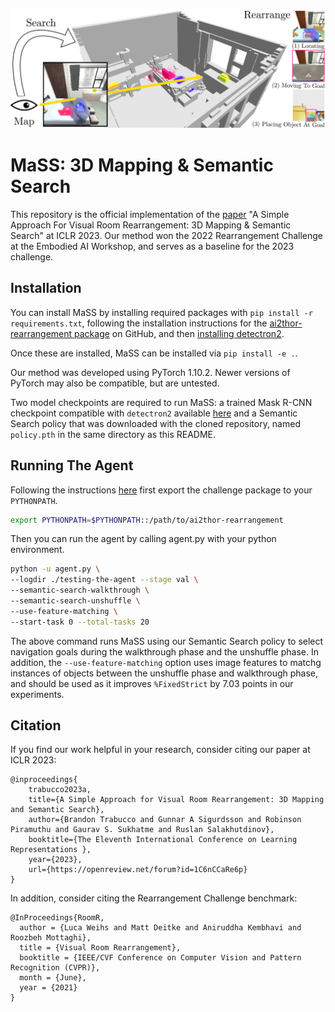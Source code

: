 ![MaSS: 3D Mapping & Semantic Search](images/teaser.png)

# MaSS: 3D Mapping & Semantic Search

This repository is the official implementation of the [paper](https://openreview.net/forum?id=1C6nCCaRe6p) "A Simple Approach For Visual Room Rearrangement: 3D Mapping & Semantic Search" at ICLR 2023. Our method won the 2022 Rearrangement Challenge at the Embodied AI Workshop, and serves as a baseline for the 2023 challenge. 

## Installation

You can install MaSS by installing required packages with `pip install -r requirements.txt`, following the installation instructions for the [ai2thor-rearrangement package](https://github.com/allenai/ai2thor-rearrangement) on GitHub, and then [installing detectron2](https://detectron2.readthedocs.io/en/latest/tutorials/install.html).

Once these are installed, MaSS can be installed via `pip install -e .`.

Our method was developed using PyTorch 1.10.2. Newer versions of PyTorch may also be compatible, but are untested.

Two model checkpoints are required to run MaSS: a trained Mask R-CNN checkpoint compatible with `detectron2` available [here](https://drive.google.com/drive/folders/1IpwdFjlb5B4oStDfjyI8cho3nJpnpVPw?usp=share_link) and a Semantic Search policy that was downloaded with the cloned repository, named `policy.pth` in the same directory as this README.

## Running The Agent

Following the instructions [here](https://github.com/allenai/ai2thor-rearrangement) first export the challenge package to your `PYTHONPATH`.

```bash
export PYTHONPATH=$PYTHONPATH::/path/to/ai2thor-rearrangement
```

Then you can run the agent by calling agent.py with your python environment.

```bash
python -u agent.py \
--logdir ./testing-the-agent --stage val \
--semantic-search-walkthrough \
--semantic-search-unshuffle \
--use-feature-matching \
--start-task 0 --total-tasks 20
```

The above command runs MaSS using our Semantic Search policy to select navigation goals during the walkthrough phase and the unshuffle phase. In addition, the `--use-feature-matching` option uses image features to matchg instances of objects between the unshuffle phase and walkthrough phase, and should be used as it improves `%FixedStrict` by 7.03 points in our experiments.

## Citation

If you find our work helpful in your research, consider citing our paper at ICLR 2023:

```
@inproceedings{
    trabucco2023a,
    title={A Simple Approach for Visual Room Rearrangement: 3D Mapping and Semantic Search},
    author={Brandon Trabucco and Gunnar A Sigurdsson and Robinson Piramuthu and Gaurav S. Sukhatme and Ruslan Salakhutdinov},
    booktitle={The Eleventh International Conference on Learning Representations },
    year={2023},
    url={https://openreview.net/forum?id=1C6nCCaRe6p}
}
```

In addition, consider citing the Rearrangement Challenge benchmark:

```
@InProceedings{RoomR,
  author = {Luca Weihs and Matt Deitke and Aniruddha Kembhavi and Roozbeh Mottaghi},
  title = {Visual Room Rearrangement},
  booktitle = {IEEE/CVF Conference on Computer Vision and Pattern Recognition (CVPR)},
  month = {June},
  year = {2021}
}
```

